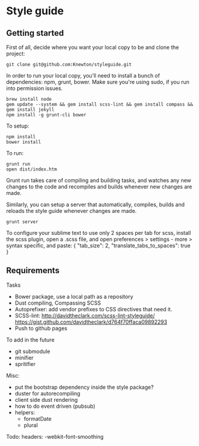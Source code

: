 
 Style guide
===================

Getting started
----------------

First of all, decide where you want your local copy to be and clone the project:

    git clone git@github.com:Knewton/styleguide.git

In order to run your local copy, you'll need to install a bunch of dependencies: npm, grunt, bower. Make sure you're using sudo, if you run into permission issues.

    brew install node
    gem update --system && gem install scss-lint && gem install compass && gem install jekyll
    npm install -g grunt-cli bower

To setup:

    npm install
    bower install

To run:

    grunt run
    open dist/index.htm

Grunt run takes care of compiling and building tasks, and watches any new changes to the code and recompiles and builds whenever new changes are made.

Similarly, you can setup a server that automatically, compiles, builds and reloads the style guide whenever changes are made.

    grunt server

To configure your sublime text to use only 2 spaces per tab for scss, install the scss plugin,
open a .scss file, and open preferences > settings - more > syntax specific, and paste:
{ "tab_size": 2, "translate_tabs_to_spaces": true }

Requirements
-------------

Tasks
- Bower package, use a local path as a repository
- Dust compiling, Compassing SCSS
- Autoprefixer: add vendor prefixes to CSS directives that need it.
- SCSS-lint: http://davidtheclark.com/scss-lint-styleguide/
  https://gist.github.com/davidtheclark/d764f70ffaca09892293
- Push to github pages

To add in the future
- git submodule
- minifier
- spritifier

Misc:
- put the bootstrap dependency inside the style package?
- duster for autorecompiling
- client side dust rendering
- how to do event driven (pubsub)
- helpers:
  + formatDate
  + plural

Todo:
headers: -webkit-font-smoothing
